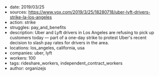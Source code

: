 - date: 2019/03/25
- sources: https://www.vox.com/2019/3/25/18280718/uber-lyft-drivers-strike-la-los-angeles
- action: strike
- struggles: pay_and_benefits
- description: Uber and Lyft drivers in Los Angeles are refusing to pick up customers today — part of a one-day strike to protest Uber's recent decision to slash pay rates for drivers in the area.
- locations: los_angeles, california, usa
- companies: uber, lyft
- workers: 100
- tags: rideshare_workers, independent_contract_workers
- author: organizejs
